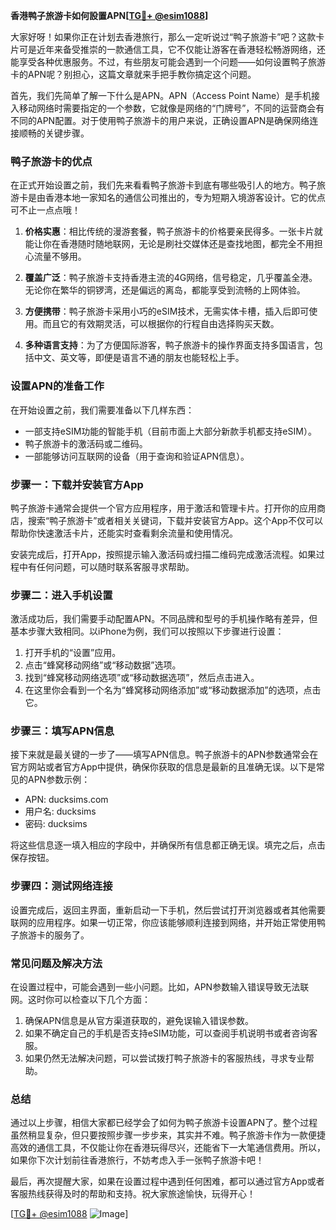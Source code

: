 **香港鸭子旅游卡如何設置APN[[TG💪+ @esim1088](https://t.me/s/esim1088)]**

大家好呀！如果你正在计划去香港旅行，那么一定听说过“鸭子旅游卡”吧？这款卡片可是近年来备受推崇的一款通信工具，它不仅能让游客在香港轻松畅游网络，还能享受各种优惠服务。不过，有些朋友可能会遇到一个问题——如何设置鸭子旅游卡的APN呢？别担心，这篇文章就来手把手教你搞定这个问题。

首先，我们先简单了解一下什么是APN。APN（Access Point Name）是手机接入移动网络时需要指定的一个参数，它就像是网络的“门牌号”，不同的运营商会有不同的APN配置。对于使用鸭子旅游卡的用户来说，正确设置APN是确保网络连接顺畅的关键步骤。

### 鸭子旅游卡的优点

在正式开始设置之前，我们先来看看鸭子旅游卡到底有哪些吸引人的地方。鸭子旅游卡是由香港本地一家知名的通信公司推出的，专为短期入境游客设计。它的优点可不止一点点哦！

1. **价格实惠**：相比传统的漫游套餐，鸭子旅游卡的价格要亲民得多。一张卡片就能让你在香港随时随地联网，无论是刷社交媒体还是查找地图，都完全不用担心流量不够用。
   
2. **覆盖广泛**：鸭子旅游卡支持香港主流的4G网络，信号稳定，几乎覆盖全港。无论你在繁华的铜锣湾，还是偏远的离岛，都能享受到流畅的上网体验。

3. **方便携带**：鸭子旅游卡采用小巧的eSIM技术，无需实体卡槽，插入后即可使用。而且它的有效期灵活，可以根据你的行程自由选择购买天数。

4. **多种语言支持**：为了方便国际游客，鸭子旅游卡的操作界面支持多国语言，包括中文、英文等，即便是语言不通的朋友也能轻松上手。

### 设置APN的准备工作

在开始设置之前，我们需要准备以下几样东西：

- 一部支持eSIM功能的智能手机（目前市面上大部分新款手机都支持eSIM）。
- 鸭子旅游卡的激活码或二维码。
- 一部能够访问互联网的设备（用于查询和验证APN信息）。

### 步骤一：下载并安装官方App

鸭子旅游卡通常会提供一个官方应用程序，用于激活和管理卡片。打开你的应用商店，搜索“鸭子旅游卡”或者相关关键词，下载并安装官方App。这个App不仅可以帮助你快速激活卡片，还能实时查看剩余流量和使用情况。

安装完成后，打开App，按照提示输入激活码或扫描二维码完成激活流程。如果过程中有任何问题，可以随时联系客服寻求帮助。

### 步骤二：进入手机设置

激活成功后，我们需要手动配置APN。不同品牌和型号的手机操作略有差异，但基本步骤大致相同。以iPhone为例，我们可以按照以下步骤进行设置：

1. 打开手机的“设置”应用。
2. 点击“蜂窝移动网络”或“移动数据”选项。
3. 找到“蜂窝移动网络选项”或“移动数据选项”，然后点击进入。
4. 在这里你会看到一个名为“蜂窝移动网络添加”或“移动数据添加”的选项，点击它。

### 步骤三：填写APN信息

接下来就是最关键的一步了——填写APN信息。鸭子旅游卡的APN参数通常会在官方网站或者官方App中提供，确保你获取的信息是最新的且准确无误。以下是常见的APN参数示例：

- APN: ducksims.com
- 用户名: ducksims
- 密码: ducksims

将这些信息逐一填入相应的字段中，并确保所有信息都正确无误。填完之后，点击保存按钮。

### 步骤四：测试网络连接

设置完成后，返回主界面，重新启动一下手机，然后尝试打开浏览器或者其他需要联网的应用程序。如果一切正常，你应该能够顺利连接到网络，并开始正常使用鸭子旅游卡的服务了。

### 常见问题及解决方法

在设置过程中，可能会遇到一些小问题。比如，APN参数输入错误导致无法联网。这时你可以检查以下几个方面：

1. 确保APN信息是从官方渠道获取的，避免误输入错误参数。
2. 如果不确定自己的手机是否支持eSIM功能，可以查阅手机说明书或者咨询客服。
3. 如果仍然无法解决问题，可以尝试拨打鸭子旅游卡的客服热线，寻求专业帮助。

### 总结

通过以上步骤，相信大家都已经学会了如何为鸭子旅游卡设置APN了。整个过程虽然稍显复杂，但只要按照步骤一步步来，其实并不难。鸭子旅游卡作为一款便捷高效的通信工具，不仅能让你在香港玩得尽兴，还能省下一大笔通信费用。所以，如果你下次计划前往香港旅行，不妨考虑入手一张鸭子旅游卡吧！

最后，再次提醒大家，如果在设置过程中遇到任何困难，都可以通过官方App或者客服热线获得及时的帮助和支持。祝大家旅途愉快，玩得开心！

[[TG💪+ @esim1088](https://t.me/s/esim1088) ![Image](https://i.postimg.cc/4NQfJmqS/Snipaste-2025-05-13-00-14-12.png)]